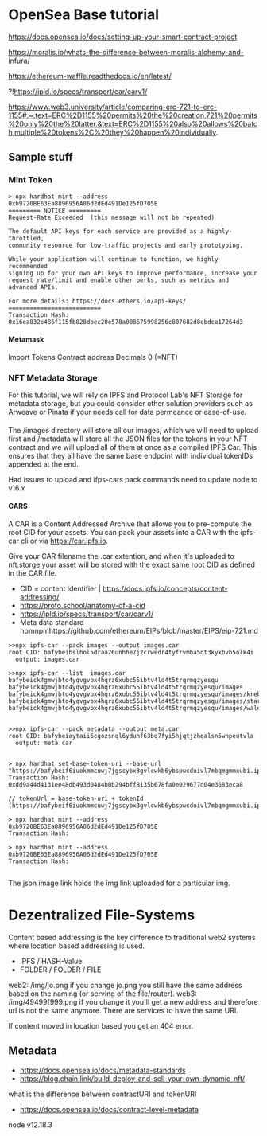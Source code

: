 # OpenSea Base tutorial

https://docs.opensea.io/docs/setting-up-your-smart-contract-project

https://moralis.io/whats-the-difference-between-moralis-alchemy-and-infura/

https://ethereum-waffle.readthedocs.io/en/latest/

?!https://ipld.io/specs/transport/car/carv1/

https://www.web3.university/article/comparing-erc-721-to-erc-1155#:~:text=ERC%2D1155%20permits%20the%20creation,721%20permits%20only%20the%20latter.&text=ERC%2D1155%20also%20allows%20batch,multiple%20tokens%2C%20they%20happen%20individually.


## Sample stuff

### Mint Token

````
> npx hardhat mint --address 0xb9720BE63Ea8896956A06d2dEd491De125fD705E
========= NOTICE =========
Request-Rate Exceeded  (this message will not be repeated)

The default API keys for each service are provided as a highly-throttled,
community resource for low-traffic projects and early prototyping.

While your application will continue to function, we highly recommended
signing up for your own API keys to improve performance, increase your
request rate/limit and enable other perks, such as metrics and advanced APIs.

For more details: https://docs.ethers.io/api-keys/
==========================
Transaction Hash: 0x16ea832e486f115fb828dbec20e578a008675998256c807682d8cbdca17264d3
````

#### Metamask
Import Tokens
Contract address
Decimals 0 (=NFT)



### NFT Metadata Storage
For this tutorial, we will rely on IPFS and Protocol Lab's NFT Storage for metadata storage,
but you could consider other solution providers such as Arweave or Pinata if your needs
call for data permeance or ease-of-use.

####
The /images directory will store all our images, which we will need to upload 
first and /metadata will store all the JSON files for the tokens in your NFT
 contract and we will upload all of them at once as a compiled IPFS Car. 
 This ensures that they all have the same base endpoint with individual tokenIDs 
 appended at the end.

Had issues to upload and ifps-cars pack commands
need to update node to v16.x

#### CARS
A CAR is a Content Addressed Archive that allows you to pre-compute the root CID for your assets. You can pack your assets into a CAR with the ipfs-car cli or via https://car.ipfs.io.

Give your CAR filename the .car extention, and when
 it's uploaded to nft.storge your asset will be stored with the exact same root CID as defined in the CAR file.

- CID = content identifier | https://docs.ipfs.io/concepts/content-addressing/
- https://proto.school/anatomy-of-a-cid
- https://ipld.io/specs/transport/car/carv1/
- Meta data standard npmnpmhttps://github.com/ethereum/EIPs/blob/master/EIPS/eip-721.md
````
>>npx ipfs-car --pack images --output images.car
root CID: bafybeihslhol5draa26unhhe7j2crwedr4tyfrvmba5qt3kyxbvb5olk4i
  output: images.car

>>npx ipfs-car --list  images.car
bafybeick4gmwjbto4yqvgvbx4hqrz6xubc55ibtv4ld4t5trqrmqzyesqu
bafybeick4gmwjbto4yqvgvbx4hqrz6xubc55ibtv4ld4t5trqrmqzyesqu/images
bafybeick4gmwjbto4yqvgvbx4hqrz6xubc55ibtv4ld4t5trqrmqzyesqu/images/krebs.png
bafybeick4gmwjbto4yqvgvbx4hqrz6xubc55ibtv4ld4t5trqrmqzyesqu/images/star.png
bafybeick4gmwjbto4yqvgvbx4hqrz6xubc55ibtv4ld4t5trqrmqzyesqu/images/wale.png


>>npx ipfs-car --pack metadata --output meta.car
root CID: bafybeiaytaii6cgozsnql6yduhf63bq7fyi5hjqtjzhqalsn5whpeutvla
  output: meta.car


> npx hardhat set-base-token-uri --base-url "https://bafybeif6iuokmmcuwj7jgscybx3gvlcwkb6ybspwcduivl7mbqmgmmxubi.ipfs.dweb.link/metadata/"
Transaction Hash: 0xdd9a44d4131ee48db493d0484b0b294bff8135b678fa0e029677d04e3683eca8

// tokenUrl = base-token-uri + tokenId (https://bafybeif6iuokmmcuwj7jgscybx3gvlcwkb6ybspwcduivl7mbqmgmmxubi.ipfs.dweb.link/metadata/1)

> npx hardhat mint --address 0xb9720BE63Ea8896956A06d2dEd491De125fD705E
Transaction Hash: 

> npx hardhat mint --address 0xb9720BE63Ea8896956A06d2dEd491De125fD705E
Transaction Hash: 


````

The json image link holds the img link uploaded for a particular img.

# Dezentralized File-Systems

Content based addressing is the key difference to traditional web2 systems where location based addressing is used.
- IPFS / HASH-Value
- FOLDER / FOLDER / FILE

web2: /img/jo.png if you change jo.png you still have the same address based on the naming (or serving of the file/router).
web3: /img/49499f999.png if you change it you´ll get a new address and therefore url is not the same anymore.
There are services to have the same URI.

If content moved in location based you get an 404 error.


## Metadata
- https://docs.opensea.io/docs/metadata-standards
- https://blog.chain.link/build-deploy-and-sell-your-own-dynamic-nft/


what is the difference between contractURI and tokenURI
- https://docs.opensea.io/docs/contract-level-metadata


node v12.18.3
